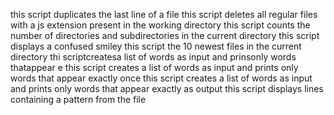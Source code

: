 this script duplicates the last line of a file
this script deletes all regular files with a js extension present in the working directory
this script counts the number of directories and subdirectories in the current directory
this script displays a confused smiley
this script the 10 newest files in the current directory
thi scriptcreatesa list of words as input and prinsonly words thatappear e
this script creates a list of words as input and prints only words that appear exactly once
this script creates a list of words as input and prints only words that appear exactly as output
this script displays lines containing a pattern from the file

